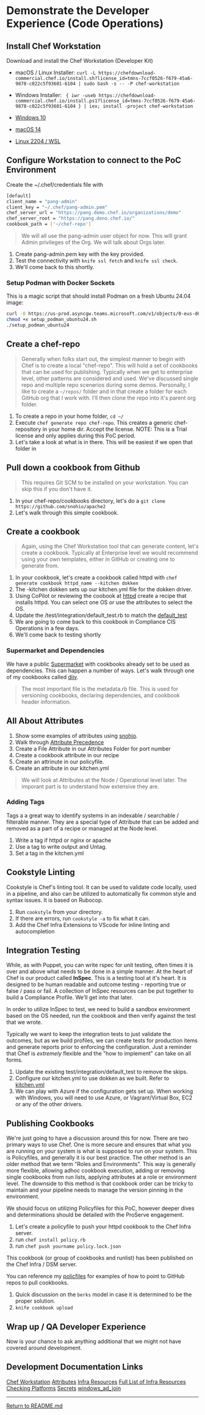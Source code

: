 # Demonstrate the Developer Experience (Code Operations)

## Install Chef Workstation

Download and install the Chef Workstation (Developer Kit)

- macOS / Linux Installer: `curl -L https://chefdownload-commercial.chef.io/install.sh?license_id=tmns-7ccf0526-f679-45a6-9878-c022c5f93601-6104 | sudo bash -s -- -P chef-workstation`
- Windows Installer: ` { iwr -useb https://chefdownload-commercial.chef.io/install.ps1?license_id=tmns-7ccf0526-f679-45a6-9878-c022c5f93601-6104 } | iex; install -project chef-workstation`

- [Windows 10](https://chefdownload-commerical.chef.io/stable/chef-workstation/download?eol=true&license_id=tmns-7ccf0526-f679-45a6-9878-c022c5f93601-6104&m=x86_64&p=windows&pv=10&v=25.5.1084)
- [macOS 14](https://chefdownload-commerical.chef.io/stable/chef-workstation/download?eol=true&license_id=tmns-7ccf0526-f679-45a6-9878-c022c5f93601-6104&m=aarch64&p=mac_os_x&pv=14&v=25.5.1084)
- [Linux 2204 / WSL](https://chefdownload-commerical.chef.io/stable/chef-workstation/download?eol=true&license_id=tmns-7ccf0526-f679-45a6-9878-c022c5f93601-6104&m=x86_64&p=ubuntu&pv=22.04&v=25.5.1084)

## Configure Workstation to connect to the PoC Environment

Create the ~/.chef/credentials file with

```sh
[default]
client_name = "pang-admin"
client_key = "~/.chef/pang-admin.pem"
chef_server_url = "https://pang.demo.chef.io/organizations/demo"
chef_server_root = "https://pang.deno.chef.io/"
cookbook_path = ['~/chef-repo']
```

> We will all use the pang-admin user object for now. This will grant Admin privileges of the Org. We will talk about Orgs later.

1. Create pang-admin.pem key with the key provided.
2. Test the connectivity with `knife ssl fetch` and `knife ssl check`.
3. We'll come back to this shortly.

### Setup Podman with Docker Sockets

This is a magic script that should install Podman on a fresh Ubuntu 24.04 image:

```sh
curl -O https://us-prod.asyncgw.teams.microsoft.com/v1/objects/0-eus-d6-583975202aa340a499f20a4873f089bf/views/original/setup_podman_ubuntu24.sh
chmod +x setup_podman_ubuntu24.sh
./setup_podman_ubuntu24
```

## Create a chef-repo

> Generally when folks start out, the simplest manner to begin with Chef is to create a local "chef-repo". This will hold a set of cookbooks that can be used for publishing. Typically when we get to enterprise level, other patterns are considered and used. We've discussed single repo and multiple repo scenerios during some demos. Personally, I like to create a `~/repos/` folder and in that create a folder for each GitHub org that I work with. I'll then clone the repo into it's parent org folder.

1. To create a repo in your home folder, `cd ~/`
2. Execute `chef generate repo chef-repo`. This creates a generic chef-repository in your home dir. Accept the license. NOTE: This is a Trial license and only applies during this PoC period.
3. Let's take a look at what is in there. This will be easiest if we open that folder in 

## Pull down a cookbook from Github

> This requires Git SCM to be installed on your workstation. You can skip this if you don't have it.

1. In your chef-repo/cookbooks directory, let's do a `git clone https://github.com/snohio/apache2`
2. Let's walk through this simple cookbook.

## Create a cookbook

> Again, using the Chef Workstation tool that can generate content, let's create a cookbook. Typically at Enterprise level we would recommend using your own templates, either in GitHub or creating one to generate from.

1. In your cookbook, let's create a cookbook called httpd with `chef generate cookbook httpd_name --kitchen dokken`
2. The -kitchen dokken sets up our kitchen.yml file for the dokken driver.
3. Using CoPilot or reviewing the coobook at [httpd](httpd/recipes/httpd.rb) create a recipe that installs httpd. You can select one OS or use the attributes to select the OS.
4. Update the /test/integration/default_test.rb to match the [default_test](httpd/test/integration/default_test.rb)
5. We are going to come back to this cookbook in Compliance CIS Operations in a few days.
6. We'll come back to testing shortly

### Supermarket and Dependencies

We have a public [Supermarket](https://supermarket.chef.io/) with cookbooks already set to be used as dependencies. This can happen a number of ways. Let's walk through one of my cookbooks called [diiv](https://github.com/snohio/diiv).

> The most important file is the metadata.rb file. This is used for versioning cookbooks, declaring dependencies, and cookbook header information.

## All About Attributes

1. Show some examples of attributes using [snohio](https://snohio.azure.chef-demo.com).
2. Walk through [Attribute Precedence](https://docs.chef.io/attribute_precedence/)
3. Create a File Attribute in our Attributes Folder for port number
4. Create a cookbook attribute in our recipe
5. Create an attrinute in our policyfile.
6. Create an attribute in our kitchen.yml

> We will look at Attributes at the Node / Operational level later. The imporant part is to understand how extensive they are.

### Adding Tags

Tags a a great way to identify systems in an indexable / searchable / filterable manner. They are a special type of Attribute that can be added and removed as a part of a recipe or managed at the Node level.

1. Write a tag if httpd or nginx or apache
2. Use a tag to write output and Untag.
3. Set a tag in the kitchen.yml

## Cookstyle Linting

Cookstyle is Chef's linting tool. It can be used to validate code locally, used in a pipeline, and also can be utilized to automatically fix common style and syntax issues. It is based on Rubocop.

1. Run `cookstyle` from your directory.
2. If there are errors, run `cookstyle -a` to fix what it can.
3. Add the Chef Infra Extensions to VScode for inline linting and autocompletion

## Integration Testing

While, as with Puppet, you can write rspec for unit testing, often times it is over and above what needs to be done in a simple manner. At the heart of Chef is our product called **InSpec**. This is a testing tool at it's heart. It is designed to be human readable and outcome testing - reporting true or false / pass or fail. A collection of InSpec resources can be put together to build a Compliance Profile. We'll get into that later.

In order to utilize InSpec to test, we need to build a sandbox environment based on the OS needed, run the cookbook and then verify against the test that we wrote.

Typically we want to keep the integration tests to just validate the outcomes, but as we build profiles, we can create tests for production items and generate reports prior to enforcing the configuration. Just a reminder that Chef is *extremely* flexible and the "how to implement" can take on all forms.

1. Update the existing test/integration/default_test to remove the skips.
2. Configure our kitchen.yml to use dokken as we built. Refer to [kitchen.yml](httpd/kitchen.yml)
3. We can play with Azure if the configuration gets set up. When working with Windows, you will need to use Azure, or Vagrant/Virtual Box, EC2 or any of the other drivers.

## Publishing Cookbooks

We're just going to have a discussion around this for now. There are two primary ways to use Chef. One is more secure and ensures that what you are running on your system is what is supposed to run on your system. This is Policyfiles, and generally it is our best practice. The other method is an older method that we term "Roles and Environments". This way is generally more flexible, allowing adhoc cookbook execution, adding or removing single cookbooks from run lists, applying attributes at a role or environment level. The downside to this method is that cookbook order can be tricky to maintain and your pipeline needs to manage the version pinning in the environment.

We should focus on utilizing Policyfiles for this PoC, however deeper dives and determinations should be detailed with the ProServe engagement.

1. Let's create a policyfile to push your httpd cookbook to the Chef Infra server.
2. run `chef install policy.rb`
3. run `chef push yourname policy.lock.json`

This cookbook (or group of cookbooks and runlist) has been published on the Chef Infra / DSM server.

You can reference my [policfiles](https://github.com/snohio/policyfiles) for examples of how to point to GitHub repos to pull cookbooks.

1. Quick discussion on the `berks` model in case it is determined to be the proper solution. 
2. `knife cookbook upload`

## Wrap up / QA Developer Experience

Now is your chance to ask anything additional that we might not have covered around development.

## Development Documentation Links

[Chef Workstation](https://docs.chef.io/workstation/)
[Attributes](https://docs.chef.io/attributes/)
[Infra Resources](https://docs.chef.io/resource/)
[Full List of Infra Resources](https://docs.chef.io/resources/)
[Checking Platforms](https://docs.chef.io/infra_language/checking_platforms/)
[Secrets](https://docs.chef.io/infra_language/secrets/)
[windows_ad_join](https://docs.chef.io/resources/windows_ad_join/)

---
[Return to README.md](README.md)
